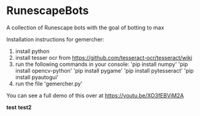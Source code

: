 # RunescapeBots
A collection of Runescape bots with the goal of botting to max

Installation instructions for gemercher:
1. install python
2. install tesser ocr from https://github.com/tesseract-ocr/tesseract/wiki
3. run the following commands in your console:
'pip install numpy'
'pip install opencv-python'
'pip install pygame'
'pip install pytesseract'
'pip install pyautogui'
4. run the file 'gemercher.py'

You can see a full demo of this over at https://youtu.be/XO3fEBViM2A


**test**
**test2**